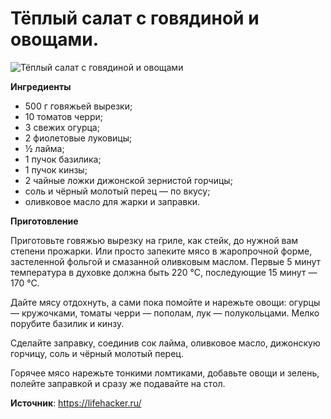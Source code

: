 # Тёплый салат с говядиной и овощами.

![Тёплый салат с говядиной и овощами](/images/Kulinar/Salad/salat-myaso-ovoschi.jpg 'Тёплый салат с говядиной и овощами')

**Ингредиенты**

- 500 г говяжьей вырезки;
- 10 томатов черри;
- 3 свежих огурца;
- 2 фиолетовые луковицы;
- ½ лайма;
- 1 пучок базилика;
- 1 пучок кинзы;
- 2 чайные ложки дижонской зернистой горчицы;
- соль и чёрный молотый перец — по вкусу;
- оливковое масло для жарки и заправки.

**Приготовление**

Приготовьте говяжью вырезку на гриле, как стейк, до нужной вам степени прожарки. Или просто запеките мясо в жаропрочной форме, застеленной фольгой и смазанной оливковым маслом. Первые 5 минут температура в духовке должна быть 220 °С, последующие 15 минут — 170 °С.

Дайте мясу отдохнуть, а сами пока помойте и нарежьте овощи: огурцы — кружочками, томаты черри — пополам, лук — полукольцами. Мелко порубите базилик и кинзу.

Сделайте заправку, соединив сок лайма, оливковое масло, дижонскую горчицу, соль и чёрный молотый перец.

Горячее мясо нарежьте тонкими ломтиками, добавьте овощи и зелень, полейте заправкой и сразу же подавайте на стол.

**Источник**: https://lifehacker.ru/
